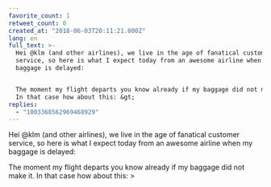 ```yaml
---
favorite_count: 1
retweet_count: 0
created_at: "2018-06-03T20:11:21.000Z"
lang: en
full_text: >-
  Hei @klm (and other airlines), we live in the age of fanatical customer
  service, so here is what I expect today from an awesome airline when my
  baggage is delayed:


  The moment my flight departs you know already if my baggage did not make it.
  In that case how about this: &gt;
replies:
  - "1003368562969468929"
---
```


Hei @klm (and other airlines), we live in the age of fanatical customer service,
so here is what I expect today from an awesome airline when my baggage is
delayed:

The moment my flight departs you know already if my baggage did not make it. In
that case how about this: &gt;
